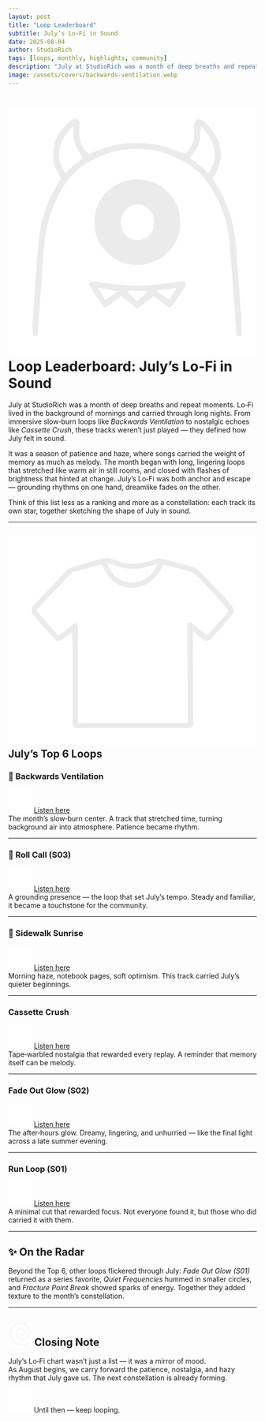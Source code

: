 ```yaml
---
layout: post
title: "Loop Leaderboard"
subtitle: July’s Lo‑Fi in Sound
date: 2025-08-04
author: StudioRich
tags: [loops, monthly, highlights, community]
description: "July at StudioRich was a month of deep breaths and repeat moments. Lo‑Fi carried through mornings and long nights, with six tracks defining the month’s sound."
image: /assets/covers/backwards-ventilation.webp
---
```


# <img src="/assets/icons/one-eyed-monster.svg" alt="One Eyed Monster icon" class="icon-sm" /> Loop Leaderboard: July’s Lo‑Fi in Sound

July at StudioRich was a month of deep breaths and repeat moments. Lo‑Fi lived in the background of mornings and carried through long nights. From immersive slow‑burn loops like _Backwards Ventilation_ to nostalgic echoes like _Cassette Crush_, these tracks weren’t just played — they defined how July felt in sound.

It was a season of patience and haze, where songs carried the weight of memory as much as melody. The month began with long, lingering loops that stretched like warm air in still rooms, and closed with flashes of brightness that hinted at change. July’s Lo‑Fi was both anchor and escape — grounding rhythms on one hand, dreamlike fades on the other.

Think of this list less as a ranking and more as a constellation: each track its own star, together sketching the shape of July in sound.

---

## <img src="/assets/icons/t-shirt.svg" alt="T-shirt icon" class="icon-sm" /> July’s Top 6 Loops

### 🥇 Backwards Ventilation

<img src="/assets/icons/headphones.svg" alt="Headphones icon" class="icon-sm" /> [Listen here](/tracks/backwards-ventilation/?autoplay=1)  
The month’s slow‑burn center. A track that stretched time, turning background air into atmosphere. Patience became rhythm.

---

### 🥈 Roll Call (S03)

<img src="/assets/icons/headphones.svg" alt="Headphones icon" class="icon-sm" /> [Listen here](/tracks/roll-call-s03/?autoplay=1)  
A grounding presence — the loop that set July’s tempo. Steady and familiar, it became a touchstone for the community.

---

### 🥉 Sidewalk Sunrise

<img src="/assets/icons/headphones.svg" alt="Headphones icon" class="icon-sm" /> [Listen here](/tracks/sidewalk-sunrise/?autoplay=1)  
Morning haze, notebook pages, soft optimism. This track carried July’s quieter beginnings.

---

### Cassette Crush

<img src="/assets/icons/headphones.svg" alt="Headphones icon" class="icon-sm" /> [Listen here](/tracks/cassette-crush/?autoplay=1)  
Tape‑warbled nostalgia that rewarded every replay. A reminder that memory itself can be melody.

---

### Fade Out Glow (S02)

<img src="/assets/icons/headphones.svg" alt="Headphones icon" class="icon-sm" /> [Listen here](/tracks/fade-out-glow-s02/?autoplay=1)  
The after‑hours glow. Dreamy, lingering, and unhurried — like the final light across a late summer evening.

---

### Run Loop (S01)

<img src="/assets/icons/headphones.svg" alt="Headphones icon" class="icon-sm" /> [Listen here](/tracks/run-loop-s01/?autoplay=1)  
A minimal cut that rewarded focus. Not everyone found it, but those who did carried it with them.

---

## ✨ On the Radar

Beyond the Top 6, other loops flickered through July: _Fade Out Glow (S01)_ returned as a series favorite, _Quiet Frequencies_ hummed in smaller circles, and _Fracture Point Break_ showed sparks of energy. Together they added texture to the month’s constellation.

---

## <img src="/assets/icons/spiral.svg" alt="Spiral icon" class="icon-sm" /> Closing Note

July’s Lo‑Fi chart wasn’t just a list — it was a mirror of mood.  
As August begins, we carry forward the patience, nostalgia, and hazy rhythm that July gave us. The next constellation is already forming.

<img src="/assets/icons/headphones.svg" alt="Headphones icon" class="icon-sm" /> Until then — keep looping.
